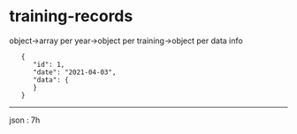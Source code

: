 # training-records

object->array per year->object per training->object per data info

       {
          "id": 1,
          "date": "2021-04-03",
          "data": {
          }
       }


--------------

json : 7h


